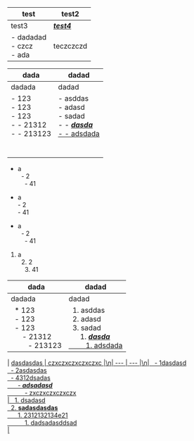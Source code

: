 | test | test2 |
| --- | --- |
| test3 | <u>_**test4**_<u> |
| - dadadad<br>- czcz<br>- ada<br> | teczczczd |


| dada | dadad |
| --- | --- |
| dadada | dadad |
| - 123<br>- 123<br>- 123<br>- - 21312<br>- - 213123<br><br><br> | - asddas<br>- adasd<br>- sadad<br>- - <u>_**dasda**_<u><br>- - adsdada<br><br><br> |

- a<br>&nbsp;&nbsp;- 2<br>&nbsp;&nbsp;&nbsp;&nbsp;- 41<br>

- a<br>  - 2<br>    - 41<br>

- a<br>&nbsp;&nbsp;- 2<br>&nbsp;&nbsp;&nbsp;&nbsp;- 41<br>

1. a<br>&nbsp;&nbsp;2. 2<br>&nbsp;&nbsp;&nbsp;&nbsp;3. 41<br>


| dada | dadad |
| --- | --- |
| dadada | dadad |
| &nbsp;&nbsp;* 123<br>&nbsp;&nbsp;- 123<br>&nbsp;&nbsp;- 123<br>&nbsp;&nbsp;&nbsp;&nbsp;&nbsp;&nbsp;- 21312<br>&nbsp;&nbsp;&nbsp;&nbsp;&nbsp;&nbsp;&nbsp;&nbsp;&nbsp;- 213123<br> | &nbsp;&nbsp;1. asddas<br>&nbsp;&nbsp;2. adasd<br>&nbsp;&nbsp;3. sadad<br>&nbsp;&nbsp;&nbsp;&nbsp;&nbsp;&nbsp;1. <u>_**dasda**_<u><br>&nbsp;&nbsp;&nbsp;&nbsp;&nbsp;&nbsp;&nbsp;&nbsp;&nbsp;1. adsdada<br> |



| <u>dasdasdas<u> | czxczxczxczxczxc |\n| --- | --- |\n| &nbsp;&nbsp;- 1dasdasd<br>&nbsp;&nbsp;- 2asdasdas<br>&nbsp;&nbsp;- 4312dsadas<br>&nbsp;&nbsp;&nbsp;&nbsp;&nbsp;&nbsp;- _**adsadasd**_<br>&nbsp;&nbsp;&nbsp;&nbsp;&nbsp;&nbsp;&nbsp;&nbsp;&nbsp;&nbsp;- zxczxczxczxczx<br> | &nbsp;&nbsp;1. dsadasd<br>&nbsp;&nbsp;2. **sadasdasdas**<br>&nbsp;&nbsp;&nbsp;&nbsp;&nbsp;&nbsp;1. 2312132134e21<br>&nbsp;&nbsp;&nbsp;&nbsp;&nbsp;&nbsp;&nbsp;&nbsp;&nbsp;&nbsp;1. dadsadasddsad<br> |
